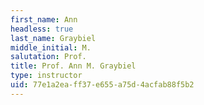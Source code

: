 ```yaml
---
first_name: Ann
headless: true
last_name: Graybiel
middle_initial: M.
salutation: Prof.
title: Prof. Ann M. Graybiel
type: instructor
uid: 77e1a2ea-ff37-e655-a75d-4acfab88f5b2
---
```


